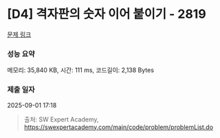 # [D4] 격자판의 숫자 이어 붙이기 - 2819 

[문제 링크](https://swexpertacademy.com/main/code/problem/problemDetail.do?contestProbId=AV7I5fgqEogDFAXB) 

### 성능 요약

메모리: 35,840 KB, 시간: 111 ms, 코드길이: 2,138 Bytes

### 제출 일자

2025-09-01 17:18



> 출처: SW Expert Academy, https://swexpertacademy.com/main/code/problem/problemList.do